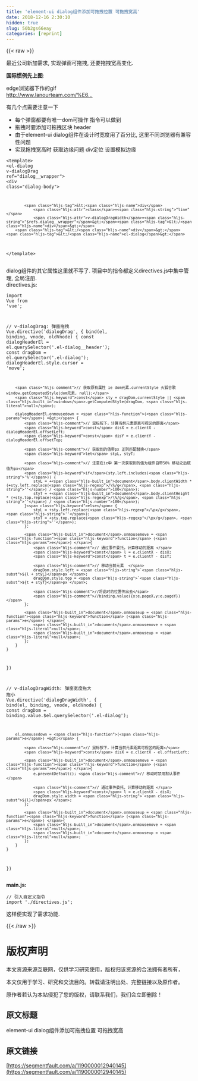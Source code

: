 ```yaml
---
title: 'element-ui dialog组件添加可拖拽位置 可拖拽宽高' 
date: 2018-12-16 2:30:10
hidden: true
slug: 50b2gs66eay
categories: [reprint]
---
```


{{< raw >}}

                    
<p>最近公司新加需求, 实现弹窗可拖拽, 还要拖拽宽高变化.</p>
<p><strong>国际惯例先上图</strong>:</p>
<p>edge浏览器下作的gif<br><a href="http://www.lanourteam.com/%E6%A1%8C%E9%9D%A2.gif" rel="nofollow noreferrer" target="_blank">http://www.lanourteam.com/%E6...</a></p>
<p>有几个点需要注意一下</p>
<ul>
<li>每个弹窗都要有唯一dom可操作 指令可以做到</li>
<li>拖拽时要添加可拖拽区块 header</li>
<li>由于element-ui dialog组件在设计时宽度用了百分比, 这里不同浏览器有兼容性问题</li>
<li>实现拖拽宽高时 获取边缘问题 div定位 设置模拟边缘</li>
</ul>
<div class="widget-codetool" style="display:none;">
      <div class="widget-codetool--inner">
      <span class="selectCode code-tool" data-toggle="tooltip" data-placement="top" title="" data-original-title="全选"></span>
      <span type="button" class="copyCode code-tool" data-toggle="tooltip" data-placement="top" data-clipboard-text="<template>
    <el-dialog
        v-dialogDrag
        ref=&quot;dialog__wrapper&quot;>
        <div class=&quot;dialog-body&quot;>
            
            <div 
                class=&quot;line&quot;
                v-dialogDragWidth=&quot;$refs.dialog__wrapper&quot;></div>
        </div>
    </el-dialog>
</template>" title="" data-original-title="复制"></span>
      <span type="button" class="saveToNote code-tool" data-toggle="tooltip" data-placement="top" title="" data-original-title="放进笔记"></span>
      </div>
      </div><pre class="hljs xml"><code><span class="hljs-tag">&lt;<span class="hljs-name">template</span>&gt;</span>
    <span class="hljs-tag">&lt;<span class="hljs-name">el-dialog</span>
        <span class="hljs-attr">v-dialogDrag</span>
        <span class="hljs-attr">ref</span>=<span class="hljs-string">"dialog__wrapper"</span>&gt;</span>
        <span class="hljs-tag">&lt;<span class="hljs-name">div</span> <span class="hljs-attr">class</span>=<span class="hljs-string">"dialog-body"</span>&gt;</span>
            
            <span class="hljs-tag">&lt;<span class="hljs-name">div</span> 
                <span class="hljs-attr">class</span>=<span class="hljs-string">"line"</span>
                <span class="hljs-attr">v-dialogDragWidth</span>=<span class="hljs-string">"$refs.dialog__wrapper"</span>&gt;</span><span class="hljs-tag">&lt;/<span class="hljs-name">div</span>&gt;</span>
        <span class="hljs-tag">&lt;/<span class="hljs-name">div</span>&gt;</span>
    <span class="hljs-tag">&lt;/<span class="hljs-name">el-dialog</span>&gt;</span>
<span class="hljs-tag">&lt;/<span class="hljs-name">template</span>&gt;</span></code></pre>
<p>dialog组件的其它属性这里就不写了. 项目中的指令都定义directives.js中集中管理, 全局注册.<br>directives.js:</p>
<div class="widget-codetool" style="display:none;">
      <div class="widget-codetool--inner">
      <span class="selectCode code-tool" data-toggle="tooltip" data-placement="top" title="" data-original-title="全选"></span>
      <span type="button" class="copyCode code-tool" data-toggle="tooltip" data-placement="top" data-clipboard-text="import Vue from 'vue';

// v-dialogDrag: 弹窗拖拽
Vue.directive('dialogDrag', {
    bind(el, binding, vnode, oldVnode) {
        const dialogHeaderEl = el.querySelector('.el-dialog__header');
        const dragDom = el.querySelector('.el-dialog');
        dialogHeaderEl.style.cursor = 'move';

        // 获取原有属性 ie dom元素.currentStyle 火狐谷歌 window.getComputedStyle(dom元素, null);
        const sty = dragDom.currentStyle || window.getComputedStyle(dragDom, null);
        
        dialogHeaderEl.onmousedown = (e) => {
            // 鼠标按下，计算当前元素距离可视区的距离
            const disX = e.clientX - dialogHeaderEl.offsetLeft;
            const disY = e.clientY - dialogHeaderEl.offsetTop;
            
            // 获取到的值带px 正则匹配替换
            let styL, styT;

            // 注意在ie中 第一次获取到的值为组件自带50% 移动之后赋值为px
            if(sty.left.includes('%')) {
                styL = +document.body.clientWidth * (+sty.left.replace(/\%/g, '') / 100);
                styT = +document.body.clientHeight * (+sty.top.replace(/\%/g, '') / 100);
            }else {
                styL = +sty.left.replace(/\px/g, '');
                styT = +sty.top.replace(/\px/g, '');
            };
            
            document.onmousemove = function (e) {
                // 通过事件委托，计算移动的距离 
                const l = e.clientX - disX;
                const t = e.clientY - disY;

                // 移动当前元素  
                dragDom.style.left = `${l + styL}px`;
                dragDom.style.top = `${t + styT}px`;

                //将此时的位置传出去
                //binding.value({x:e.pageX,y:e.pageY})
            };

            document.onmouseup = function (e) {
                document.onmousemove = null;
                document.onmouseup = null;
            };
        }  
    }
})

// v-dialogDragWidth: 弹窗宽度拖大 拖小
Vue.directive('dialogDragWidth', {
    bind(el, binding, vnode, oldVnode) {
        const dragDom = binding.value.$el.querySelector('.el-dialog');

        el.onmousedown = (e) => {
            
            // 鼠标按下，计算当前元素距离可视区的距离
            const disX = e.clientX - el.offsetLeft;
            
            document.onmousemove = function (e) {
                e.preventDefault(); // 移动时禁用默认事件

                // 通过事件委托，计算移动的距离 
                const l = e.clientX - disX;
                dragDom.style.width = `${l}px`;
            };

            document.onmouseup = function (e) {
                document.onmousemove = null;
                document.onmouseup = null;
            };
        }  
    }
})" title="" data-original-title="复制"></span>
      <span type="button" class="saveToNote code-tool" data-toggle="tooltip" data-placement="top" title="" data-original-title="放进笔记"></span>
      </div>
      </div><pre class="hljs javascript"><code><span class="hljs-keyword">import</span> Vue <span class="hljs-keyword">from</span> <span class="hljs-string">'vue'</span>;

<span class="hljs-comment">// v-dialogDrag: 弹窗拖拽</span>
Vue.directive(<span class="hljs-string">'dialogDrag'</span>, {
    bind(el, binding, vnode, oldVnode) {
        <span class="hljs-keyword">const</span> dialogHeaderEl = el.querySelector(<span class="hljs-string">'.el-dialog__header'</span>);
        <span class="hljs-keyword">const</span> dragDom = el.querySelector(<span class="hljs-string">'.el-dialog'</span>);
        dialogHeaderEl.style.cursor = <span class="hljs-string">'move'</span>;

        <span class="hljs-comment">// 获取原有属性 ie dom元素.currentStyle 火狐谷歌 window.getComputedStyle(dom元素, null);</span>
        <span class="hljs-keyword">const</span> sty = dragDom.currentStyle || <span class="hljs-built_in">window</span>.getComputedStyle(dragDom, <span class="hljs-literal">null</span>);
        
        dialogHeaderEl.onmousedown = <span class="hljs-function">(<span class="hljs-params">e</span>) =&gt;</span> {
            <span class="hljs-comment">// 鼠标按下，计算当前元素距离可视区的距离</span>
            <span class="hljs-keyword">const</span> disX = e.clientX - dialogHeaderEl.offsetLeft;
            <span class="hljs-keyword">const</span> disY = e.clientY - dialogHeaderEl.offsetTop;
            
            <span class="hljs-comment">// 获取到的值带px 正则匹配替换</span>
            <span class="hljs-keyword">let</span> styL, styT;

            <span class="hljs-comment">// 注意在ie中 第一次获取到的值为组件自带50% 移动之后赋值为px</span>
            <span class="hljs-keyword">if</span>(sty.left.includes(<span class="hljs-string">'%'</span>)) {
                styL = +<span class="hljs-built_in">document</span>.body.clientWidth * (+sty.left.replace(<span class="hljs-regexp">/\%/g</span>, <span class="hljs-string">''</span>) / <span class="hljs-number">100</span>);
                styT = +<span class="hljs-built_in">document</span>.body.clientHeight * (+sty.top.replace(<span class="hljs-regexp">/\%/g</span>, <span class="hljs-string">''</span>) / <span class="hljs-number">100</span>);
            }<span class="hljs-keyword">else</span> {
                styL = +sty.left.replace(<span class="hljs-regexp">/\px/g</span>, <span class="hljs-string">''</span>);
                styT = +sty.top.replace(<span class="hljs-regexp">/\px/g</span>, <span class="hljs-string">''</span>);
            };
            
            <span class="hljs-built_in">document</span>.onmousemove = <span class="hljs-function"><span class="hljs-keyword">function</span> (<span class="hljs-params">e</span>) </span>{
                <span class="hljs-comment">// 通过事件委托，计算移动的距离 </span>
                <span class="hljs-keyword">const</span> l = e.clientX - disX;
                <span class="hljs-keyword">const</span> t = e.clientY - disY;

                <span class="hljs-comment">// 移动当前元素  </span>
                dragDom.style.left = <span class="hljs-string">`<span class="hljs-subst">${l + styL}</span>px`</span>;
                dragDom.style.top = <span class="hljs-string">`<span class="hljs-subst">${t + styT}</span>px`</span>;

                <span class="hljs-comment">//将此时的位置传出去</span>
                <span class="hljs-comment">//binding.value({x:e.pageX,y:e.pageY})</span>
            };

            <span class="hljs-built_in">document</span>.onmouseup = <span class="hljs-function"><span class="hljs-keyword">function</span> (<span class="hljs-params">e</span>) </span>{
                <span class="hljs-built_in">document</span>.onmousemove = <span class="hljs-literal">null</span>;
                <span class="hljs-built_in">document</span>.onmouseup = <span class="hljs-literal">null</span>;
            };
        }  
    }
})

<span class="hljs-comment">// v-dialogDragWidth: 弹窗宽度拖大 拖小</span>
Vue.directive(<span class="hljs-string">'dialogDragWidth'</span>, {
    bind(el, binding, vnode, oldVnode) {
        <span class="hljs-keyword">const</span> dragDom = binding.value.$el.querySelector(<span class="hljs-string">'.el-dialog'</span>);

        el.onmousedown = <span class="hljs-function">(<span class="hljs-params">e</span>) =&gt;</span> {
            
            <span class="hljs-comment">// 鼠标按下，计算当前元素距离可视区的距离</span>
            <span class="hljs-keyword">const</span> disX = e.clientX - el.offsetLeft;
            
            <span class="hljs-built_in">document</span>.onmousemove = <span class="hljs-function"><span class="hljs-keyword">function</span> (<span class="hljs-params">e</span>) </span>{
                e.preventDefault(); <span class="hljs-comment">// 移动时禁用默认事件</span>

                <span class="hljs-comment">// 通过事件委托，计算移动的距离 </span>
                <span class="hljs-keyword">const</span> l = e.clientX - disX;
                dragDom.style.width = <span class="hljs-string">`<span class="hljs-subst">${l}</span>px`</span>;
            };

            <span class="hljs-built_in">document</span>.onmouseup = <span class="hljs-function"><span class="hljs-keyword">function</span> (<span class="hljs-params">e</span>) </span>{
                <span class="hljs-built_in">document</span>.onmousemove = <span class="hljs-literal">null</span>;
                <span class="hljs-built_in">document</span>.onmouseup = <span class="hljs-literal">null</span>;
            };
        }  
    }
})</code></pre>
<p><strong>main.js:</strong></p>
<div class="widget-codetool" style="display:none;">
      <div class="widget-codetool--inner">
      <span class="selectCode code-tool" data-toggle="tooltip" data-placement="top" title="" data-original-title="全选"></span>
      <span type="button" class="copyCode code-tool" data-toggle="tooltip" data-placement="top" data-clipboard-text="// 引入自定义指令
import './directives.js';" title="" data-original-title="复制"></span>
      <span type="button" class="saveToNote code-tool" data-toggle="tooltip" data-placement="top" title="" data-original-title="放进笔记"></span>
      </div>
      </div><pre class="hljs actionscript"><code><span class="hljs-comment">// 引入自定义指令</span>
<span class="hljs-meta"><span class="hljs-meta-keyword">import</span> './directives.js';</span></code></pre>
<p>这样便实现了需求功能.</p>

                
{{< /raw >}}

# 版权声明
本文资源来源互联网，仅供学习研究使用，版权归该资源的合法拥有者所有，

本文仅用于学习、研究和交流目的。转载请注明出处、完整链接以及原作者。

原作者若认为本站侵犯了您的版权，请联系我们，我们会立即删除！

## 原文标题
element-ui dialog组件添加可拖拽位置 可拖拽宽高

## 原文链接
[https://segmentfault.com/a/1190000012940145](https://segmentfault.com/a/1190000012940145)

